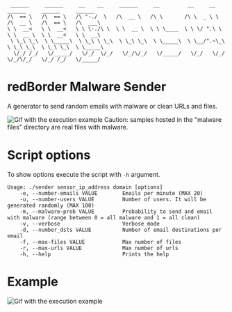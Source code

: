 ```
 ______     ______     __    __     ______     __         __     __     ______     ______     ______    
/\  == \   /\  == \   /\ "-./  \   /\  __ \   /\ \       /\ \  _ \ \   /\  __ \   /\  == \   /\  ___\   
\ \  __<   \ \  __<   \ \ \-./\ \  \ \  __ \  \ \ \____  \ \ \/ ".\ \  \ \  __ \  \ \  __<   \ \  __\   
 \ \_\ \_\  \ \_____\  \ \_\ \ \_\  \ \_\ \_\  \ \_____\  \ \__/".~\_\  \ \_\ \_\  \ \_\ \_\  \ \_____\
  \/_/ /_/   \/_____/   \/_/  \/_/   \/_/\/_/   \/_____/   \/_/   \/_/   \/_/\/_/   \/_/ /_/   \/_____/
```                                                                                                        

# redBorder Malware Sender

A generator to send random emails with malware or clean URLs and files.

![Gif with the execution example](http://www.pd4pic.com/images/sign-symbol-safety-danger-information-warning-5.png)
Caution: samples hosted in the "malware files" directory are real files with malware.

# Script options

To show options execute the script with `-h` argument.

```
Usage: ./sender sensor_ip_address domain [options]
    -e, --number-emails VALUE        Emails per minute (MAX 20)
    -u, --number-users VALUE         Number of users. It will be generated randomly (MAX 100)
    -m, --malware-prob VALUE         Probability to send and email with malware (range between 0 = all malware and 1 = all clean)
    -v, --verbose                    Verbose mode
    -d, --number_dsts VALUE          Number of email destinations per email
    -f, --max-files VALUE            Max number of files
    -r, --max-urls VALUE             Max number of urls
    -h, --help                       Prints the help
```

# Example

![Gif with the execution example](https://gitlab.redborder.lan/uploads/web-developers/redborder-malware-sender/76954f633c/malware.gif)
